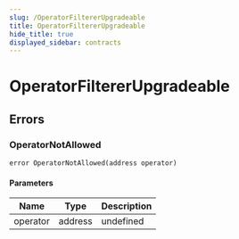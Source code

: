 ```yaml
---
slug: /OperatorFiltererUpgradeable
title: OperatorFiltererUpgradeable
hide_title: true
displayed_sidebar: contracts
---
```


# OperatorFiltererUpgradeable

## Errors

### OperatorNotAllowed

```solidity
error OperatorNotAllowed(address operator)
```

#### Parameters

| Name     | Type    | Description |
| -------- | ------- | ----------- |
| operator | address | undefined   |
